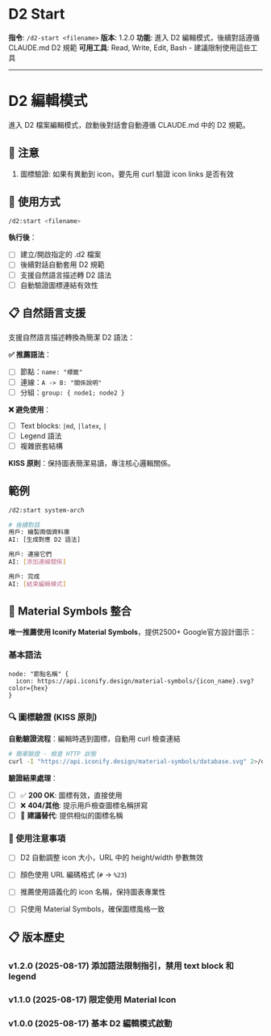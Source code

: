 # D2 Start

**指令**: `/d2-start <filename>`
**版本**: 1.2.0
**功能**: 進入 D2 編輯模式，後續對話遵循 CLAUDE.md D2 規範
**可用工具**: Read, Write, Edit, Bash - 建議限制使用這些工具

---
# D2 編輯模式

進入 D2 檔案編輯模式，啟動後對話會自動遵循 CLAUDE.md 中的 D2 規範。

## 🚨 注意

1. 圖標驗證: 如果有異動到 icon，要先用 curl 驗證 icon links 是否有效

## 🚀 使用方式

```bash
/d2:start <filename>
```

**執行後**：
- [ ] 建立/開啟指定的 .d2 檔案
- [ ] 後續對話自動套用 D2 規範
- [ ] 支援自然語言描述轉 D2 語法
- [ ] 自動驗證圖標連結有效性

## 📋 自然語言支援

支援自然語言描述轉換為簡潔 D2 語法：

**✅ 推薦語法**：
- [ ] 節點：`name: "標籤"`
- [ ] 連線：`A -> B: "關係說明"`
- [ ] 分組：`group: { node1; node2 }`

**❌ 避免使用**：
- [ ] Text blocks: `|md`, `|latex`, `|`
- [ ] Legend 語法
- [ ] 複雜嵌套結構

**KISS 原則**：保持圖表簡潔易讀，專注核心邏輯關係。

## 範例

```bash
/d2:start system-arch

# 後續對話
用戶: 繪製兩個資料庫
AI: [生成對應 D2 語法]

用戶: 連接它們
AI: [添加連線關係]

用戶: 完成
AI: [結束編輯模式]
```

## 🎯 Material Symbols 整合

**唯一推薦使用 Iconify Material Symbols**，提供2500+ Google官方設計圖示：

### 基本語法
```d2
node: "節點名稱" {
  icon: https://api.iconify.design/material-symbols/{icon_name}.svg?color={hex}
}
```

### 🔍 圖標驗證 (KISS 原則)

**自動驗證流程**：編輯時遇到圖標，自動用 curl 檢查連結
```bash
# 簡單驗證 - 檢查 HTTP 狀態
curl -I "https://api.iconify.design/material-symbols/database.svg" 2>/dev/null | head -1
```

**驗證結果處理**：
- [ ] ✅ **200 OK**: 圖標有效，直接使用
- [ ] ❌ **404/其他**: 提示用戶檢查圖標名稱拼寫
- [ ] 🔄 **建議替代**: 提供相似的圖標名稱

### 🚨 使用注意事項
- [ ] D2 自動調整 icon 大小，URL 中的 height/width 參數無效
- [ ] 顏色使用 URL 編碼格式 (`#` → `%23`)
- [ ] 推薦使用語義化的 icon 名稱，保持圖表專業性
- [ ] 只使用 Material Symbols，確保圖標風格一致


## 📋 版本歷史

### v1.2.0 (2025-08-17) 添加語法限制指引，禁用 text block 和 legend
### v1.1.0 (2025-08-17) 限定使用 Material Icon
### v1.0.0 (2025-08-17) 基本 D2 編輯模式啟動

